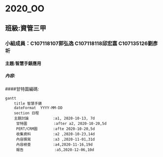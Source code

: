 # 2020_OO

## 班級:資管三甲

### 小組成員：C107118107郭弘逸 C107118118邱宏嘉 C107135126劉彥圻

#### 主題:智慧手錶應用


##### 內容:



 
 
 
####甘特圖編碼:
```
gantt
    title 智慧手錶
    dateFormat  YYYY-MM-DD
    section 日程
    主題討論           :a1, 2020-10-13, 7d
     甘特圖            :after a2, 2020-10-20,5d
     PERT/CRM圖       :afte 2020-10-20,5d
     收集資料          :a2 ,2020-10-23,14d
     內容撰寫          :a3 ,2020-11-01,31d
     內容檢查          :a4,2020-11-16,19d
     報告              :a5,2020-12-06,10d       

```


